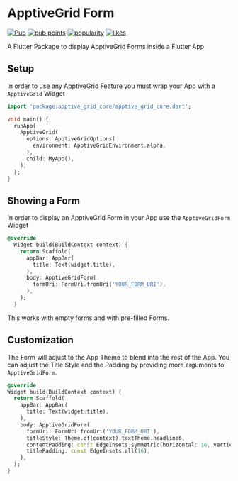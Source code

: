 # ApptiveGrid Form

[![Pub](https://img.shields.io/pub/v/apptive_grid_form.svg)](https://pub.dartlang.org/packages/apptive_grid_form)  [![pub points](https://badges.bar/apptive_grid_form/pub%20points)](https://pub.dev/packages/apptive_grid_form/score)  [![popularity](https://badges.bar/apptive_grid_form/popularity)](https://pub.dev/packages/apptive_grid_form/score)  [![likes](https://badges.bar/apptive_grid_form/likes)](https://pub.dev/packages/apptive_grid_form/score)

A Flutter Package to display ApptiveGrid Forms inside a Flutter App

## Setup

In order to use any ApptiveGrid Feature you must wrap your App with a `ApptiveGrid` Widget

```dart
import 'package:apptive_grid_core/apptive_grid_core.dart';

void main() {
  runApp(
    ApptiveGrid(
      options: ApptiveGridOptions(
        environment: ApptiveGridEnvironment.alpha,
      ),
      child: MyApp(),
    ),
  );
}
```

## Showing a Form

In order to display an ApptiveGrid Form in your App use the `ApptiveGridForm` Widget

```dart
@override
  Widget build(BuildContext context) {
    return Scaffold(
      appBar: AppBar(
        title: Text(widget.title),
      ),
      body: ApptiveGridForm(
        formUri: FormUri.fromUri('YOUR_FORM_URI'),
      ),
    );
  }
```

This works with empty forms and with pre-filled Forms.

## Customization

The Form will adjust to the App Theme to blend into the rest of the App. You can adjust the Title Style and the Padding by providing more arguments to `ApptiveGridForm`.

```dart
@override
Widget build(BuildContext context) {
  return Scaffold(
    appBar: AppBar(
      title: Text(widget.title),
    ),
    body: ApptiveGridForm(
      formUri: FormUri.fromUri('YOUR_FORM_URI'),
      titleStyle: Theme.of(context).textTheme.headline6,
      contentPadding: const EdgeInsets.symmetric(horizontal: 16, vertical: 0),
      titlePadding: const EdgeInsets.all(16),
    ),
  );
}
```